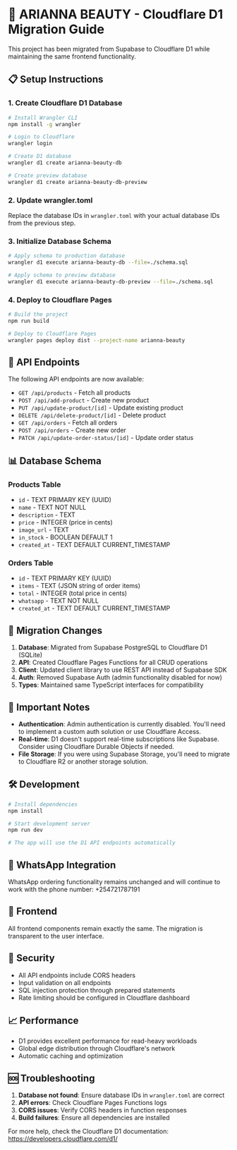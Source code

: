 # 🚀 ARIANNA BEAUTY - Cloudflare D1 Migration Guide

This project has been migrated from Supabase to Cloudflare D1 while maintaining the same frontend functionality.

## 📋 Setup Instructions

### 1. Create Cloudflare D1 Database

```bash
# Install Wrangler CLI
npm install -g wrangler

# Login to Cloudflare
wrangler login

# Create D1 database
wrangler d1 create arianna-beauty-db

# Create preview database
wrangler d1 create arianna-beauty-db-preview
```

### 2. Update wrangler.toml

Replace the database IDs in `wrangler.toml` with your actual database IDs from the previous step.

### 3. Initialize Database Schema

```bash
# Apply schema to production database
wrangler d1 execute arianna-beauty-db --file=./schema.sql

# Apply schema to preview database  
wrangler d1 execute arianna-beauty-db-preview --file=./schema.sql
```

### 4. Deploy to Cloudflare Pages

```bash
# Build the project
npm run build

# Deploy to Cloudflare Pages
wrangler pages deploy dist --project-name arianna-beauty
```

## 🔧 API Endpoints

The following API endpoints are now available:

- `GET /api/products` - Fetch all products
- `POST /api/add-product` - Create new product
- `PUT /api/update-product/[id]` - Update existing product
- `DELETE /api/delete-product/[id]` - Delete product
- `GET /api/orders` - Fetch all orders
- `POST /api/orders` - Create new order
- `PATCH /api/update-order-status/[id]` - Update order status

## 📊 Database Schema

### Products Table
- `id` - TEXT PRIMARY KEY (UUID)
- `name` - TEXT NOT NULL
- `description` - TEXT
- `price` - INTEGER (price in cents)
- `image_url` - TEXT
- `in_stock` - BOOLEAN DEFAULT 1
- `created_at` - TEXT DEFAULT CURRENT_TIMESTAMP

### Orders Table
- `id` - TEXT PRIMARY KEY (UUID)
- `items` - TEXT (JSON string of order items)
- `total` - INTEGER (total price in cents)
- `whatsapp` - TEXT NOT NULL
- `created_at` - TEXT DEFAULT CURRENT_TIMESTAMP

## 🔄 Migration Changes

1. **Database**: Migrated from Supabase PostgreSQL to Cloudflare D1 (SQLite)
2. **API**: Created Cloudflare Pages Functions for all CRUD operations
3. **Client**: Updated client library to use REST API instead of Supabase SDK
4. **Auth**: Removed Supabase Auth (admin functionality disabled for now)
5. **Types**: Maintained same TypeScript interfaces for compatibility

## 🚨 Important Notes

- **Authentication**: Admin authentication is currently disabled. You'll need to implement a custom auth solution or use Cloudflare Access.
- **Real-time**: D1 doesn't support real-time subscriptions like Supabase. Consider using Cloudflare Durable Objects if needed.
- **File Storage**: If you were using Supabase Storage, you'll need to migrate to Cloudflare R2 or another storage solution.

## 🛠 Development

```bash
# Install dependencies
npm install

# Start development server
npm run dev

# The app will use the D1 API endpoints automatically
```

## 📱 WhatsApp Integration

WhatsApp ordering functionality remains unchanged and will continue to work with the phone number: +254721787191

## 🎨 Frontend

All frontend components remain exactly the same. The migration is transparent to the user interface.

## 🔐 Security

- All API endpoints include CORS headers
- Input validation on all endpoints
- SQL injection protection through prepared statements
- Rate limiting should be configured in Cloudflare dashboard

## 📈 Performance

- D1 provides excellent performance for read-heavy workloads
- Global edge distribution through Cloudflare's network
- Automatic caching and optimization

## 🆘 Troubleshooting

1. **Database not found**: Ensure database IDs in `wrangler.toml` are correct
2. **API errors**: Check Cloudflare Pages Functions logs
3. **CORS issues**: Verify CORS headers in function responses
4. **Build failures**: Ensure all dependencies are installed

For more help, check the Cloudflare D1 documentation: https://developers.cloudflare.com/d1/